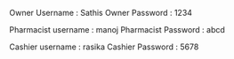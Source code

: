  Owner Username : Sathis
Owner Password : 1234

Pharmacist username : manoj
Pharmacist Password : abcd

Cashier username : rasika
Cashier Password : 5678

